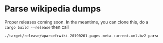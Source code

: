Parse wikipedia dumps
=====================

Proper releases coming soon. In the meantime, you can clone this, do a `cargo build --release` then call 

```bash
./target/release/wparsefrwiki-20190201-pages-meta-current.xml.bz2 parsed.txt 2> wparse.log
```